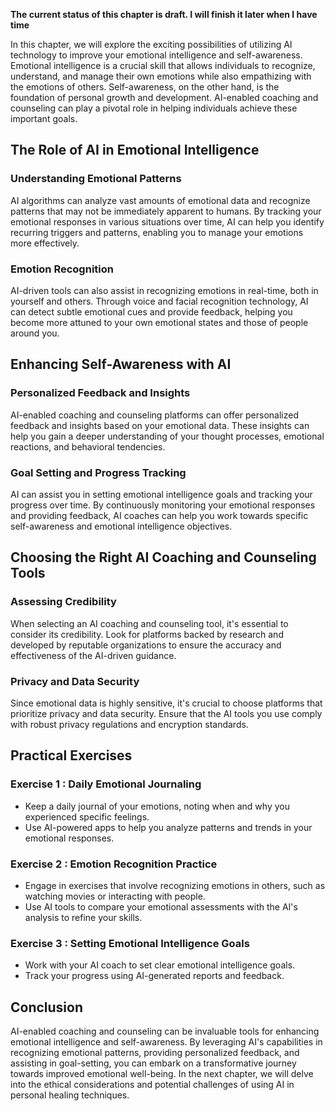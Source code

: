 **The current status of this chapter is draft. I will finish it later when I have time**

In this chapter, we will explore the exciting possibilities of utilizing AI technology to improve your emotional intelligence and self-awareness. Emotional intelligence is a crucial skill that allows individuals to recognize, understand, and manage their own emotions while also empathizing with the emotions of others. Self-awareness, on the other hand, is the foundation of personal growth and development. AI-enabled coaching and counseling can play a pivotal role in helping individuals achieve these important goals.

The Role of AI in Emotional Intelligence
----------------------------------------

### Understanding Emotional Patterns

AI algorithms can analyze vast amounts of emotional data and recognize patterns that may not be immediately apparent to humans. By tracking your emotional responses in various situations over time, AI can help you identify recurring triggers and patterns, enabling you to manage your emotions more effectively.

### Emotion Recognition

AI-driven tools can also assist in recognizing emotions in real-time, both in yourself and others. Through voice and facial recognition technology, AI can detect subtle emotional cues and provide feedback, helping you become more attuned to your own emotional states and those of people around you.

Enhancing Self-Awareness with AI
--------------------------------

### Personalized Feedback and Insights

AI-enabled coaching and counseling platforms can offer personalized feedback and insights based on your emotional data. These insights can help you gain a deeper understanding of your thought processes, emotional reactions, and behavioral tendencies.

### Goal Setting and Progress Tracking

AI can assist you in setting emotional intelligence goals and tracking your progress over time. By continuously monitoring your emotional responses and providing feedback, AI coaches can help you work towards specific self-awareness and emotional intelligence objectives.

Choosing the Right AI Coaching and Counseling Tools
---------------------------------------------------

### Assessing Credibility

When selecting an AI coaching and counseling tool, it's essential to consider its credibility. Look for platforms backed by research and developed by reputable organizations to ensure the accuracy and effectiveness of the AI-driven guidance.

### Privacy and Data Security

Since emotional data is highly sensitive, it's crucial to choose platforms that prioritize privacy and data security. Ensure that the AI tools you use comply with robust privacy regulations and encryption standards.

Practical Exercises
-------------------

### **Exercise 1** : **Daily Emotional Journaling**

* Keep a daily journal of your emotions, noting when and why you experienced specific feelings.
* Use AI-powered apps to help you analyze patterns and trends in your emotional responses.

### **Exercise 2** : **Emotion Recognition Practice**

* Engage in exercises that involve recognizing emotions in others, such as watching movies or interacting with people.
* Use AI tools to compare your emotional assessments with the AI's analysis to refine your skills.

### **Exercise 3** : **Setting Emotional Intelligence Goals**

* Work with your AI coach to set clear emotional intelligence goals.
* Track your progress using AI-generated reports and feedback.

Conclusion
----------

AI-enabled coaching and counseling can be invaluable tools for enhancing emotional intelligence and self-awareness. By leveraging AI's capabilities in recognizing emotional patterns, providing personalized feedback, and assisting in goal-setting, you can embark on a transformative journey towards improved emotional well-being. In the next chapter, we will delve into the ethical considerations and potential challenges of using AI in personal healing techniques.
